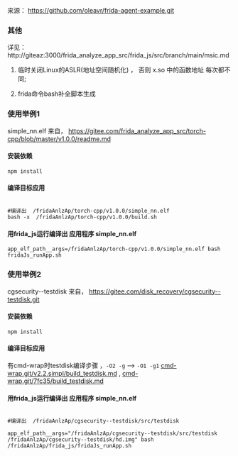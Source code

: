 来源： https://github.com/oleavr/frida-agent-example.git


### 其他

 详见：　 http://giteaz:3000/frida_analyze_app_src/frida_js/src/branch/main/msic.md
 
 1. 临时关闭Linux的ASLR(地址空间随机化) ， 否则 x.so 中的函数地址 每次都不同; 　 
 
 2. frida命令bash补全脚本生成


### 使用举例1

simple_nn.elf   来自， https://gitee.com/frida_analyze_app_src/torch-cpp/blob/master/v1.0.0/readme.md


#### 安装依赖

```npm install```

#### 编译目标应用
```shell

#编译出  /fridaAnlzAp/torch-cpp/v1.0.0/simple_nn.elf
bash -x  /fridaAnlzAp/torch-cpp/v1.0.0/build.sh

```

#### 用frida_js运行编译出 应用程序 simple_nn.elf

```shell
app_elf_path__args=/fridaAnlzAp/torch-cpp/v1.0.0/simple_nn.elf bash fridaJs_runApp.sh 
```



### 使用举例2

cgsecurity--testdisk   来自， https://gitee.com/disk_recovery/cgsecurity--testdisk.git


#### 安装依赖

```npm install```


#### 编译目标应用

有cmd-wrap时testdisk编译步骤 ，```-O2 -g``` --> ```-O1 -g1``` [cmd-wrap.git/v2.2.simpl/build_testdisk.md](http://giteaz:3000/bal/cmd-wrap/src/tag/v2.2.simpl/build_testdisk.md)  , [cmd-wrap.git/7fc35/build_testdisk.md](http://giteaz:3000/bal/cmd-wrap/src/commit/7fc355dd259b847f14b9b8db61d649d3ff3df3b6/build_testdisk.md)


#### 用frida_js运行编译出 应用程序 simple_nn.elf

```shell

#编译出  /fridaAnlzAp/cgsecurity--testdisk/src/testdisk

app_elf_path__args="/fridaAnlzAp/cgsecurity--testdisk/src/testdisk /fridaAnlzAp/cgsecurity--testdisk/hd.img" bash /fridaAnlzAp/frida_js/fridaJs_runApp.sh 
```